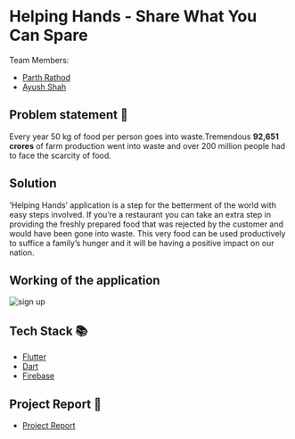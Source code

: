 # Helping Hands - Share What You Can Spare

Team Members:
- [Parth Rathod](https://github.com/Parth0921)
- [Ayush Shah]()

## Problem statement 🐾

Every year 50 kg of food per person goes into waste.Tremendous **92,651 crores** of farm production went into waste and over 200 million people had to face the 
scarcity of food. 

## Solution 

‘Helping Hands’ application is a step for the betterment of the world with 
easy steps involved. If you’re a restaurant you can take an extra step in providing the freshly prepared food that was rejected by the customer and would have been gone 
into waste. This very food can be used productively to suffice a family’s 
hunger and it will be having a positive impact on our nation.

## Working of the application

![sign up](https://user-images.githubusercontent.com/101036053/163412549-dc58d306-d8fb-4812-8f5f-007d354154ec.jpg)


## Tech Stack 📚

- [Flutter](https://flutter.dev/)
- [Dart](https://dart.dev/)
- [Firebase](https://firebase.google.com/)

## Project Report 🎥

- [Project Report](https://drive.google.com/file/d/1LwXPveS-3T2j1GSpSoLrP6KU3YqY55OC/view?usp=sharing)


